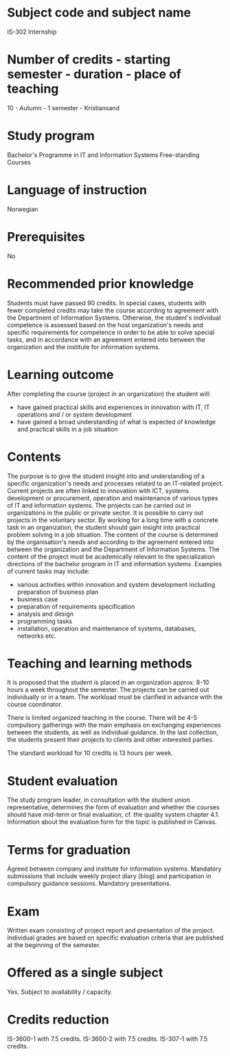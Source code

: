 # Subject code and subject name
IS-302 Internship

# Number of credits - starting semester - duration - place of teaching
10 - Autumn - 1 semester - Kristiansand

# Study program
Bachelor's Programme in IT and Information Systems
Free-standing Courses

# Language of instruction
Norwegian

# Prerequisites
No

# Recommended prior knowledge
Students must have passed 90 credits. In special cases, students with fewer completed credits may take the course according to agreement with the Department of Information Systems. Otherwise, the student's individual competence is assessed based on the host organization's needs and specific requirements for competence in order to be able to solve special tasks, and in accordance with an agreement entered into between the organization and the institute for information systems.

# Learning outcome
After completing the course (project in an organization) the student will:
* have gained practical skills and experiences in innovation with IT, IT operations and / or system development
* have gained a broad understanding of what is expected of knowledge and practical skills in a job situation

# Contents
The purpose is to give the student insight into and understanding of a specific organization's needs and processes related to an IT-related project. Current projects are often linked to innovation with ICT, systems development or procurement, operation and maintenance of various types of IT and information systems. The projects can be carried out in organizations in the public or private sector. It is possible to carry out projects in the voluntary sector. By working for a long time with a concrete task in an organization, the student should gain insight into practical problem solving in a job situation. The content of the course is determined by the organisation's needs and according to the agreement entered into between the organization and the Department of Information Systems. The content of the project must be academically relevant to the specialization directions of the bachelor program in IT and information systems. Examples of current tasks may include:
* various activities within innovation and system development including preparation of business plan
* business case
* preparation of requirements specification
* analysis and design
* programming tasks
* installation, operation and maintenance of systems, databases, networks etc.

# Teaching and learning methods
It is proposed that the student is placed in an organization approx. 8-10 hours a week throughout the semester. The projects can be carried out individually or in a team. The workload must be clarified in advance with the course coordinator.

There is limited organized teaching in the course. There will be 4-5 compulsory gatherings with the main emphasis on exchanging experiences between the students, as well as individual guidance. In the last collection, the students present their projects to clients and other interested parties.

The standard workload for 10 credits is 13 hours per week.

# Student evaluation
The study program leader, in consultation with the student union representative, determines the form of evaluation and whether the courses should have mid-term or final evaluation, cf. the quality system chapter 4.1. Information about the evaluation form for the topic is published in Canvas.

# Terms for graduation
Agreed between company and institute for information systems. Mandatory submissions that include weekly project diary (blog) and participation in compulsory guidance sessions. Mandatory presentations.

# Exam
Written exam consisting of project report and presentation of the project. Individual grades are based on specific evaluation criteria that are published at the beginning of the semester.

# Offered as a single subject
Yes. Subject to availability / capacity.

# Credits reduction
IS-3600-1 with 7.5 credits.
IS-3600-2 with 7.5 credits.
IS-307-1 with 7.5 credits.
